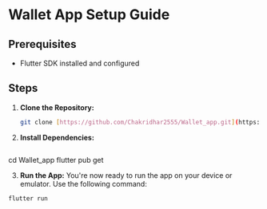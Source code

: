 # Wallet App Setup Guide

## Prerequisites
* Flutter SDK installed and configured

## Steps
1. **Clone the Repository:**
   ```bash
   git clone [https://github.com/Chakridhar2555/Wallet_app.git](https://github.com/Chakridhar2555/Wallet_app.git)

2. **Install Dependencies:**
   ```bash
  cd Wallet_app
flutter pub get 

3. **Run the App:**
You're now ready to run the app on your device or emulator. Use the following command:
```bash
flutter run



